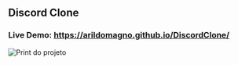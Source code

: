 ## Discord Clone

### Live Demo: https://arildomagno.github.io/DiscordClone/



![Print do projeto](https://github.com/ArildoMagno/DiscordClone/blob/master/discordpic.jpg)
